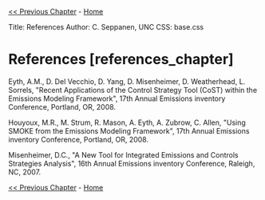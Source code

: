 <!-- BEGIN COMMENT -->

[<< Previous Chapter](ch6_example_sql.md) - [Home](README.md)

<!-- END COMMENT -->


Title: References
Author: C. Seppanen, UNC
CSS: base.css

# References [references_chapter] #

Eyth, A.M., D. Del Vecchio, D. Yang, D. Misenheimer, D. Weatherhead, L. Sorrels, "Recent Applications of the Control Strategy Tool (CoST) within the Emissions Modeling Framework", 17th Annual Emissions inventory Conference, Portland, OR, 2008.

Houyoux, M.R., M. Strum, R. Mason, A. Eyth, A. Zubrow, C. Allen, "Using SMOKE from the Emissions Modeling Framework", 17th Annual Emissions inventory Conference, Portland, OR, 2008.

Misenheimer, D.C., "A New Tool for Integrated Emissions and Controls Strategies Analysis", 16th Annual Emissions inventory Conference, Raleigh, NC, 2007.

<!-- BEGIN COMMENT -->

[<< Previous Chapter](ch6_example_sql.md) - [Home](README.md)

<!-- END COMMENT -->

